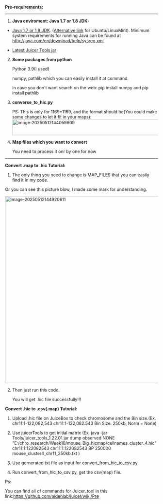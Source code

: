 **Pre-requirements:**

------

1. **Java enviroment: Java 1.7 or 1.8 JDK:**

- [Java 1.7 or 1.8 JDK](http://www.oracle.com/technetwork/java/javase/downloads/jdk8-downloads-2133151.html). ([Alternative link](http://tecadmin.net/install-oracle-java-8-jdk-8-ubuntu-via-ppa/) for Ubuntu/LinuxMint). Minimum system requirements for running Java can be found at http://java.com/en/download/help/sysreq.xml

- [Latest Juicer Tools jar](https://github.com/theaidenlab/juicer/wiki/Download)

  

2. **Some packages from python**

   Python 3.9(I used)

   numpy, pathlib which you can easily install it at command. 

   In case you don't want search on the web: pip install numpy and pip install pathlib

   

3. **converse_to_hic.py**

    PS: This is only for 1169*1169, and the format should be(You could make some changes to let it fit in your maps): <img width="776" height="52" alt="image-20250512144059609" src="https://github.com/user-attachments/assets/f2a58f87-86e5-452f-a498-3d0a781b58d7" />


   

4. **Map files which you want to convert** 

   You need to process it onr by one for now

------

**Convert .map to .hic Tutorial:**

1. The only thing you need to change is MAP_FILES that you can easily find it in my code.

Or you can see this picture blow, I made some mark for understanding.

<img width="936" height="616" alt="image-20250512144920611" src="https://github.com/user-attachments/assets/ad2b3f47-928b-415e-9f9e-abad8ddbefa1" />




2. Then just run this code.

   You will get .hic file successfully!!!


**Convert .hic to .csv(.map) Tutorial:**
1. Upload .hic file on JuiceBox to check chromosome and the Bin size.(Ex. chr11:1-122,082,543 chr11:1-122,082.543 Bin Size: 250kb, Norm = None)

2. Use juicerTools to get initial matrix  (Ex. java -jar Tools/juicer_tools_1.22.01.jar dump observed NONE "E:/chro_research/Week10/mouse_Big_hicmap/cellnames_cluster_4.hic" chr11:1:122082543 chr11:1:122082543 BP 250000 mouse_cluster4_chr11_250kb.txt
)

3. Use gernerated txt file as input for convert_from_hic_to_csv.py

4. Run convert_from_hic_to_csv.py, get the csv(map) file.













Ps:


You can find all of commands for Juicer_tool in this link:https://github.com/aidenlab/juicer/wiki/Pre
